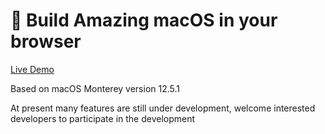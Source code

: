 <!--
 * @Author: tackchen
 * @Date: 2022-10-03 15:30:44
 * @Description: Coding something
-->
#  Build Amazing macOS in your browser

[Live Demo](https://theajack.github.io/mac)

Based on macOS Monterey version 12.5.1

At present many features are still under development, welcome interested developers to participate in the development




